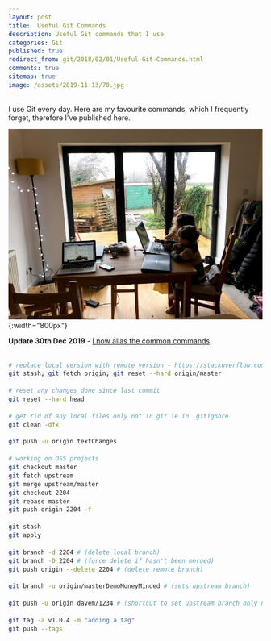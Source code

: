 ```yaml
---
layout: post
title:  Useful Git Commands
description: Useful Git commands that I use
categories: Git
published: true 
redirect_from: git/2018/02/01/Useful-Git-Commands.html 
comments: true
sitemap: true
image: /assets/2019-11-13/70.jpg
---
```


I use Git every day. Here are my favourite commands, which I frequently forget, therefore I've published here.  

![alt text](/assets/2019-11-13/70.jpg "Using Git"){:width="800px"}

**Update 30th Dec 2019** - [I now alias the common commands](/2018/01/30/Cmder-Shell#aliases)

```bash

# replace local version with remote version - https://stackoverflow.com/a/5288284/26086
git stash; git fetch origin; git reset --hard origin/master

# reset any changes done since last commit
git reset --hard head

# get rid of any local files only not in git ie in .gitignore
git clean -dfx

git push -u origin textChanges

# working on OSS projects
git checkout master
git fetch upstream
git merge upstream/master
git checkout 2204
git rebase master
git push origin 2204 -f  

git stash
git apply

git branch -d 2204 # (delete local branch)
git branch -D 2204 # (force delete if hasn't been merged)
git push origin --delete 2204 # (delete remote branch)

git branch -u origin/masterDemoMoneyMinded # (sets upstream branch)

git push -u origin davem/1234 # (shortcut to set upstream branch only need to do once)

git tag -a v1.0.4 -m "adding a tag"
git push --tags
```
